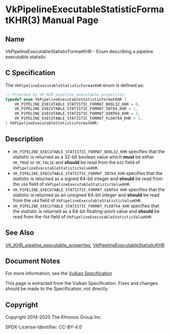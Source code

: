 # VkPipelineExecutableStatisticFormatKHR(3) Manual Page

## Name

VkPipelineExecutableStatisticFormatKHR - Enum describing a pipeline executable statistic



## [](#_c_specification)C Specification

The `VkPipelineExecutableStatisticFormatKHR` enum is defined as:

```c++
// Provided by VK_KHR_pipeline_executable_properties
typedef enum VkPipelineExecutableStatisticFormatKHR {
    VK_PIPELINE_EXECUTABLE_STATISTIC_FORMAT_BOOL32_KHR = 0,
    VK_PIPELINE_EXECUTABLE_STATISTIC_FORMAT_INT64_KHR = 1,
    VK_PIPELINE_EXECUTABLE_STATISTIC_FORMAT_UINT64_KHR = 2,
    VK_PIPELINE_EXECUTABLE_STATISTIC_FORMAT_FLOAT64_KHR = 3,
} VkPipelineExecutableStatisticFormatKHR;
```

## [](#_description)Description

- `VK_PIPELINE_EXECUTABLE_STATISTIC_FORMAT_BOOL32_KHR` specifies that the statistic is returned as a 32-bit boolean value which **must** be either `VK_TRUE` or `VK_FALSE` and **should** be read from the `b32` field of `VkPipelineExecutableStatisticValueKHR`.
- `VK_PIPELINE_EXECUTABLE_STATISTIC_FORMAT_INT64_KHR` specifies that the statistic is returned as a signed 64-bit integer and **should** be read from the `i64` field of `VkPipelineExecutableStatisticValueKHR`.
- `VK_PIPELINE_EXECUTABLE_STATISTIC_FORMAT_UINT64_KHR` specifies that the statistic is returned as an unsigned 64-bit integer and **should** be read from the `u64` field of `VkPipelineExecutableStatisticValueKHR`.
- `VK_PIPELINE_EXECUTABLE_STATISTIC_FORMAT_FLOAT64_KHR` specifies that the statistic is returned as a 64-bit floating-point value and **should** be read from the `f64` field of `VkPipelineExecutableStatisticValueKHR`.

## [](#_see_also)See Also

[VK\_KHR\_pipeline\_executable\_properties](https://registry.khronos.org/vulkan/specs/latest/man/html/VK_KHR_pipeline_executable_properties.html), [VkPipelineExecutableStatisticKHR](https://registry.khronos.org/vulkan/specs/latest/man/html/VkPipelineExecutableStatisticKHR.html)

## [](#_document_notes)Document Notes

For more information, see the [Vulkan Specification](https://registry.khronos.org/vulkan/specs/latest/html/vkspec.html#VkPipelineExecutableStatisticFormatKHR)

This page is extracted from the Vulkan Specification. Fixes and changes should be made to the Specification, not directly.

## [](#_copyright)Copyright

Copyright 2014-2025 The Khronos Group Inc.

SPDX-License-Identifier: CC-BY-4.0